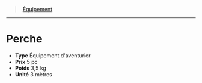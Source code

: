 ﻿> [Équipement](hd_equipment.md)

---

# Perche

- **Type** Équipement d'aventurier
- **Prix** 5 pc
- **Poids** 3,5 kg
- **Unité** 3 mètres

